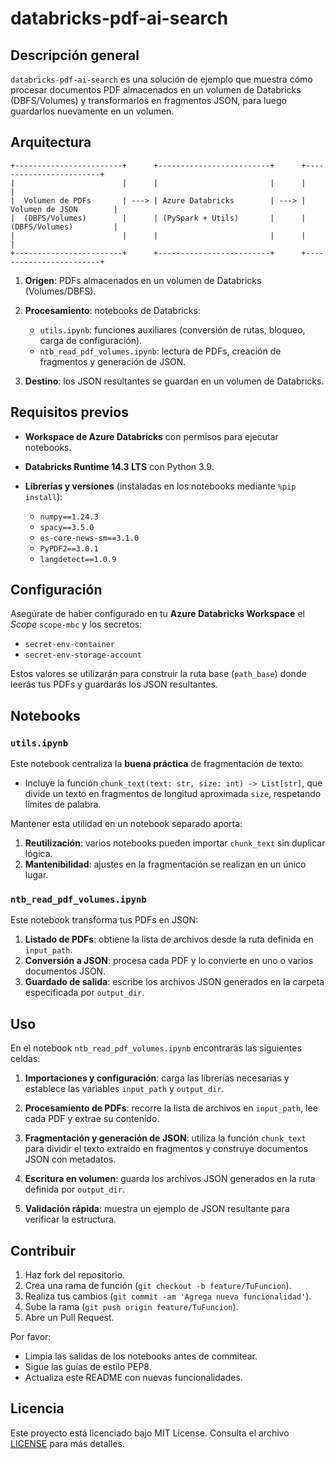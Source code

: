 # databricks-pdf-ai-search

## Descripción general

`databricks-pdf-ai-search` es una solución de ejemplo que muestra cómo procesar documentos PDF almacenados en un volumen de Databricks (DBFS/Volumes) y transformarlos en fragmentos JSON, para luego guardarlos nuevamente en un volumen.

## Arquitectura

```
+------------------------+      +-------------------------+      +------------------------+
|                        |      |                         |      |                        |
|  Volumen de PDFs       | ---> | Azure Databricks        | ---> | Volumen de JSON        |
|  (DBFS/Volumes)        |      | (PySpark + Utils)       |      | (DBFS/Volumes)         |
|                        |      |                         |      |                        |
+------------------------+      +-------------------------+      +------------------------+
```

1. **Origen**: PDFs almacenados en un volumen de Databricks (Volumes/DBFS).
2. **Procesamiento**: notebooks de Databricks:

   * `utils.ipynb`: funciones auxiliares (conversión de rutas, bloqueo, carga de configuración).
   * `ntb_read_pdf_volumes.ipynb`: lectura de PDFs, creación de fragmentos y generación de JSON.
3. **Destino**: los JSON resultantes se guardan en un volumen de Databricks.

## Requisitos previos

* **Workspace de Azure Databricks** con permisos para ejecutar notebooks.
* **Databricks Runtime 14.3 LTS** con Python 3.9.
* **Librerías y versiones** (instaladas en los notebooks mediante `%pip install`):

  * `numpy==1.24.3`
  * `spacy==3.5.0`
  * `es-core-news-sm==3.1.0`
  * `PyPDF2==3.0.1`
  * `langdetect==1.0.9`

## Configuración

Asegúrate de haber configurado en tu **Azure Databricks Workspace** el *Scope* `scope-mbc` y los secretos:

* `secret-env-container`
* `secret-env-storage-account`

Estos valores se utilizarán para construir la ruta base (`path_base`) donde leerás tus PDFs y guardarás los JSON resultantes.

## Notebooks

### `utils.ipynb`

Este notebook centraliza la **buena práctica** de fragmentación de texto:

* Incluye la función `chunk_text(text: str, size: int) -> List[str]`, que divide un texto en fragmentos de longitud aproximada `size`, respetando límites de palabra.

Mantener esta utilidad en un notebook separado aporta:

1. **Reutilización**: varios notebooks pueden importar `chunk_text` sin duplicar lógica.
2. **Mantenibilidad**: ajustes en la fragmentación se realizan en un único lugar.

### `ntb_read_pdf_volumes.ipynb`

Este notebook transforma tus PDFs en JSON:

1. **Listado de PDFs**: obtiene la lista de archivos desde la ruta definida en `input_path`.
2. **Conversión a JSON**: procesa cada PDF y lo convierte en uno o varios documentos JSON.
3. **Guardado de salida**: escribe los archivos JSON generados en la carpeta especificada por `output_dir`.

## Uso

En el notebook `ntb_read_pdf_volumes.ipynb` encontrarás las siguientes celdas:

1. **Importaciones y configuración**: carga las librerías necesarias y establece las variables `input_path` y `output_dir`.

2. **Procesamiento de PDFs**: recorre la lista de archivos en `input_path`, lee cada PDF y extrae su contenido.

3. **Fragmentación y generación de JSON**: utiliza la función `chunk_text` para dividir el texto extraído en fragmentos y construye documentos JSON con metadatos.

4. **Escritura en volumen**: guarda los archivos JSON generados en la ruta definida por `output_dir`.

5. **Validación rápida**: muestra un ejemplo de JSON resultante para verificar la estructura.

## Contribuir

1. Haz fork del repositorio.
2. Crea una rama de función (`git checkout -b feature/TuFuncion`).
3. Realiza tus cambios (`git commit -am 'Agrega nueva funcionalidad'`).
4. Sube la rama (`git push origin feature/TuFuncion`).
5. Abre un Pull Request.

Por favor:

* Limpia las salidas de los notebooks antes de commitear.
* Sigue las guías de estilo PEP8.
* Actualiza este README con nuevas funcionalidades.

## Licencia

Este proyecto está licenciado bajo MIT License. Consulta el archivo [LICENSE](LICENSE) para más detalles.
